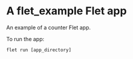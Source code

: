 # A flet_example Flet app

An example of a counter Flet app.

To run the app:

```
flet run [app_directory]
```